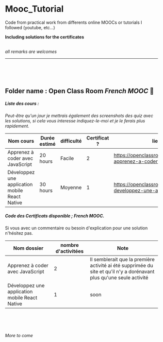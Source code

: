 # Mooc_Tutorial
Code from practical work from differents online MOOCs or tutorials I followed (youtube, etc...)

**Including solutions for the certificates**
<br><br>

_all remarks are welcomes_

------





<br>
<br>
<br>




## Folder name : Open Class Room _French MOOC_ :orange_book:

##### Liste des cours :  
_Peut-être qu'un jour je mettrais également des screenshots des quiz avec les solutions, si cela vous interesse indiquez-le-moi et je le ferais plus rapidement._

Nom cours | Durée estimé | difficulté | Certificat ? | lien vers le cours
--- |--- |--- |--- |--- |
Apprenez à coder avec JavaScript | 20 hours | Facile | 2 | https://openclassrooms.com/fr/courses/2984401-apprenez-a-coder-avec-javascript
Développez une application mobile React Native | 30 hours | Moyenne | 1 | https://openclassrooms.com/fr/courses/4902061-developpez-une-application-mobile-react-native




##### Code des Certificats disponible ; _French MOOC_. 

Si vous avec un commentaire ou besoin d'explication pour une solution n'hésitez pas.

Nom dossier | nombre d'activitées | Note
--- |--- |--- 
Apprenez à coder avec JavaScript | 2 | Il semblerait que la première activité ai été supprimée du site et qu'il n'y a dorénavant plus qu'une seule activité
Développez une application mobile React Native | 1 | soon


<br>
<br>
<br>

_More to come_
